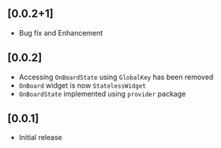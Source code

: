 ## [0.0.2+1]

- Bug fix and Enhancement

## [0.0.2]

- Accessing `OnBoardState` using `GlobalKey` has been removed
- `OnBoard` widget is now `StatelessWidget`
- `OnBoardState` implemented using `provider` package

## [0.0.1]

- Initial release
